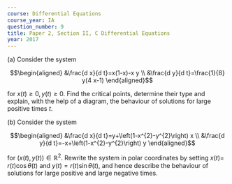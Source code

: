 ```yaml
---
course: Differential Equations
course_year: IA
question_number: 9
title: Paper 2, Section II, C Differential Equations
year: 2017
---
```




(a) Consider the system

$$\begin{aligned}
&\frac{d x}{d t}=x(1-x)-x y \\
&\frac{d y}{d t}=\frac{1}{8} y(4 x-1)
\end{aligned}$$

for $x(t) \geqslant 0, y(t) \geqslant 0$. Find the critical points, determine their type and explain, with the help of a diagram, the behaviour of solutions for large positive times $t$.

(b) Consider the system

$$\begin{aligned}
&\frac{d x}{d t}=y+\left(1-x^{2}-y^{2}\right) x \\
&\frac{d y}{d t}=-x+\left(1-x^{2}-y^{2}\right) y
\end{aligned}$$

for $(x(t), y(t)) \in \mathbb{R}^{2}$. Rewrite the system in polar coordinates by setting $x(t)=$ $r(t) \cos \theta(t)$ and $y(t)=r(t) \sin \theta(t)$, and hence describe the behaviour of solutions for large positive and large negative times.